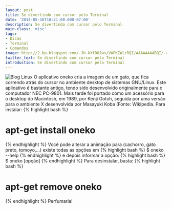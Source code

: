 ```yaml
---
layout: post
title: Se divertindo com cursor pelo Terminal
date: '2014-05-16T18:21:00.000-07:00'
description: Se divertindo com cursor pelo Terminal
main-class: 'misc'
tags:
- Dicas
- Terminal
- Comandos
image: http://2.bp.blogspot.com/-Jb-kXfD8Jws/VWPKZWlrRQI/AAAAAAAABQI/-v0vGZgFZy0/s72-c/Neko_animated.gif
twitter_text: Se divertindo com cursor pelo Terminal
introduction: Se divertindo com cursor pelo Terminal
---
```

![Blog Linux](http://2.bp.blogspot.com/-Jb-kXfD8Jws/VWPKZWlrRQI/AAAAAAAABQI/-v0vGZgFZy0/s320/Neko_animated.gif "Blog Linux")
O aplicativo oneko cria a imagem de um gato, que fica correndo  atrás do cursor no ambiente desktop de sistemas GNU/Linux. Este  aplicativo é bastante antigo, tendo sido desenvolvido originalmente para  o computador NEC PC-9801. Mais tarde foi portado como um acessório para  o desktop do Macintosh, em 1989, por Kenji Gotoh, seguida por uma  versão para o ambiente X desenvolvida por Masayuki Koba (Fonte: Wikipedia.
 Para instalar:
{% highlight bash %}
 # apt-get install oneko
{% endhighlight %}
 Você pode alterar a animação para (cachorro, gato preto, tomoyo,…)
 existe todas as opções em
{% highlight bash %}
 $ oneko --help
{% endhighlight %}
 e depois informar a opção:
 {% highlight bash %}
 $ oneko [opção]
{% endhighlight %}
 Para desinstalar, basta:
 {% highlight bash %}
 # apt-get remove oneko
{% endhighlight %}
 Perfumaria!
